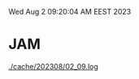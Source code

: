 Wed Aug  2 09:20:04 AM EEST 2023
# JAM
<a href='./cache/202308/02_09.log'>./cache/202308/02_09.log</a>
